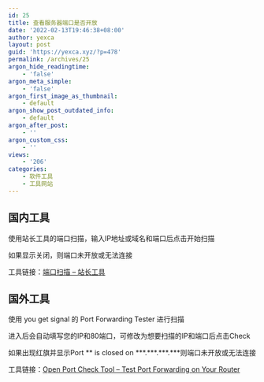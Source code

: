 ```yaml
---
id: 25
title: 查看服务器端口是否开放
date: '2022-02-13T19:46:38+08:00'
author: yexca
layout: post
guid: 'https://yexca.xyz/?p=478'
permalink: /archives/25
argon_hide_readingtime:
    - 'false'
argon_meta_simple:
    - 'false'
argon_first_image_as_thumbnail:
    - default
argon_show_post_outdated_info:
    - default
argon_after_post:
    - ''
argon_custom_css:
    - ''
views:
    - '206'
categories:
    - 软件工具
    - 工具网站
---
```


## 国内工具

使用站长工具的端口扫描，输入IP地址或域名和端口后点击开始扫描

如果显示关闭，则端口未开放或无法连接

工具链接：[端口扫描 – 站长工具](http://tool.chinaz.com/port/)

## 国外工具

使用 you get signal 的 Port Forwarding Tester 进行扫描

进入后会自动填写您的IP和80端口，可修改为想要扫描的IP和端口后点击Check

如果出现红旗并显示Port \*\* is closed on \*\*\*.\*\*\*.\*\*\*.\*\*\*则端口未开放或无法连接

工具链接：[Open Port Check Tool – Test Port Forwarding on Your Router](https://www.yougetsignal.com/tools/open-ports/)
